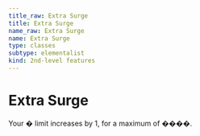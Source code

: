 ```yaml
---
title_raw: Extra Surge
title: Extra Surge
name_raw: Extra Surge
name: Extra Surge
type: classes
subtype: elementalist
kind: 2nd-level features
---
```


# Extra Surge

Your � limit increases by 1, for a maximum of ����.
